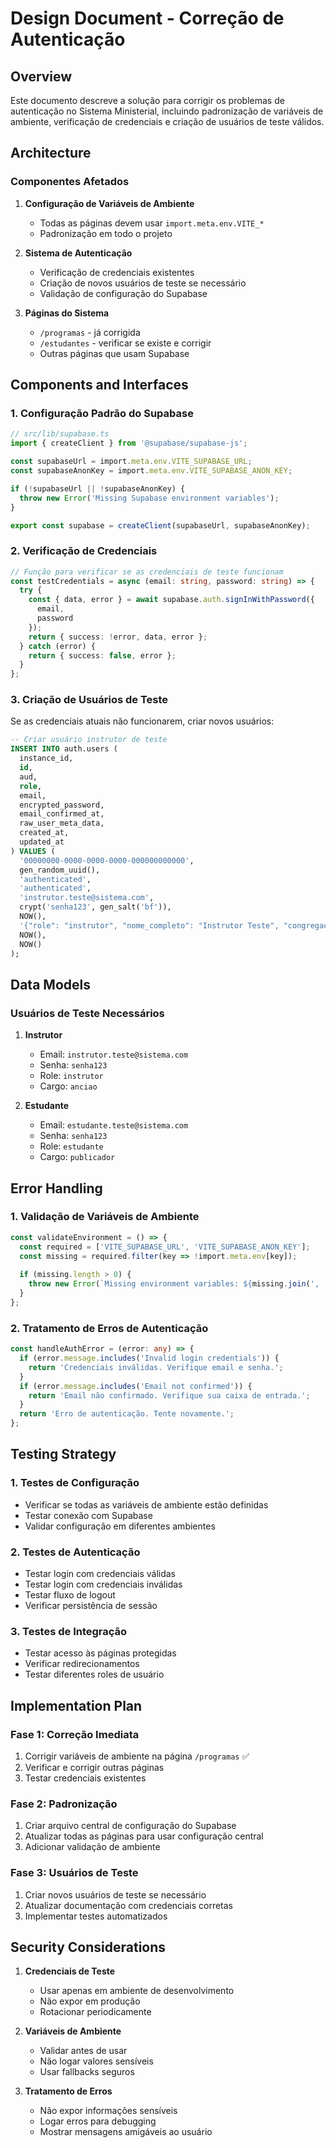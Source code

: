 # Design Document - Correção de Autenticação

## Overview

Este documento descreve a solução para corrigir os problemas de autenticação no Sistema Ministerial, incluindo padronização de variáveis de ambiente, verificação de credenciais e criação de usuários de teste válidos.

## Architecture

### Componentes Afetados

1. **Configuração de Variáveis de Ambiente**
   - Todas as páginas devem usar `import.meta.env.VITE_*`
   - Padronização em todo o projeto

2. **Sistema de Autenticação**
   - Verificação de credenciais existentes
   - Criação de novos usuários de teste se necessário
   - Validação de configuração do Supabase

3. **Páginas do Sistema**
   - `/programas` - já corrigida
   - `/estudantes` - verificar se existe e corrigir
   - Outras páginas que usam Supabase

## Components and Interfaces

### 1. Configuração Padrão do Supabase

```typescript
// src/lib/supabase.ts
import { createClient } from '@supabase/supabase-js';

const supabaseUrl = import.meta.env.VITE_SUPABASE_URL;
const supabaseAnonKey = import.meta.env.VITE_SUPABASE_ANON_KEY;

if (!supabaseUrl || !supabaseAnonKey) {
  throw new Error('Missing Supabase environment variables');
}

export const supabase = createClient(supabaseUrl, supabaseAnonKey);
```

### 2. Verificação de Credenciais

```typescript
// Função para verificar se as credenciais de teste funcionam
const testCredentials = async (email: string, password: string) => {
  try {
    const { data, error } = await supabase.auth.signInWithPassword({
      email,
      password
    });
    return { success: !error, data, error };
  } catch (error) {
    return { success: false, error };
  }
};
```

### 3. Criação de Usuários de Teste

Se as credenciais atuais não funcionarem, criar novos usuários:

```sql
-- Criar usuário instrutor de teste
INSERT INTO auth.users (
  instance_id,
  id,
  aud,
  role,
  email,
  encrypted_password,
  email_confirmed_at,
  raw_user_meta_data,
  created_at,
  updated_at
) VALUES (
  '00000000-0000-0000-0000-000000000000',
  gen_random_uuid(),
  'authenticated',
  'authenticated',
  'instrutor.teste@sistema.com',
  crypt('senha123', gen_salt('bf')),
  NOW(),
  '{"role": "instrutor", "nome_completo": "Instrutor Teste", "congregacao": "Congregação Teste"}',
  NOW(),
  NOW()
);
```

## Data Models

### Usuários de Teste Necessários

1. **Instrutor**
   - Email: `instrutor.teste@sistema.com`
   - Senha: `senha123`
   - Role: `instrutor`
   - Cargo: `anciao`

2. **Estudante**
   - Email: `estudante.teste@sistema.com`
   - Senha: `senha123`
   - Role: `estudante`
   - Cargo: `publicador`

## Error Handling

### 1. Validação de Variáveis de Ambiente

```typescript
const validateEnvironment = () => {
  const required = ['VITE_SUPABASE_URL', 'VITE_SUPABASE_ANON_KEY'];
  const missing = required.filter(key => !import.meta.env[key]);
  
  if (missing.length > 0) {
    throw new Error(`Missing environment variables: ${missing.join(', ')}`);
  }
};
```

### 2. Tratamento de Erros de Autenticação

```typescript
const handleAuthError = (error: any) => {
  if (error.message.includes('Invalid login credentials')) {
    return 'Credenciais inválidas. Verifique email e senha.';
  }
  if (error.message.includes('Email not confirmed')) {
    return 'Email não confirmado. Verifique sua caixa de entrada.';
  }
  return 'Erro de autenticação. Tente novamente.';
};
```

## Testing Strategy

### 1. Testes de Configuração

- Verificar se todas as variáveis de ambiente estão definidas
- Testar conexão com Supabase
- Validar configuração em diferentes ambientes

### 2. Testes de Autenticação

- Testar login com credenciais válidas
- Testar login com credenciais inválidas
- Testar fluxo de logout
- Verificar persistência de sessão

### 3. Testes de Integração

- Testar acesso às páginas protegidas
- Verificar redirecionamentos
- Testar diferentes roles de usuário

## Implementation Plan

### Fase 1: Correção Imediata
1. Corrigir variáveis de ambiente na página `/programas` ✅
2. Verificar e corrigir outras páginas
3. Testar credenciais existentes

### Fase 2: Padronização
1. Criar arquivo central de configuração do Supabase
2. Atualizar todas as páginas para usar configuração central
3. Adicionar validação de ambiente

### Fase 3: Usuários de Teste
1. Criar novos usuários de teste se necessário
2. Atualizar documentação com credenciais corretas
3. Implementar testes automatizados

## Security Considerations

1. **Credenciais de Teste**
   - Usar apenas em ambiente de desenvolvimento
   - Não expor em produção
   - Rotacionar periodicamente

2. **Variáveis de Ambiente**
   - Validar antes de usar
   - Não logar valores sensíveis
   - Usar fallbacks seguros

3. **Tratamento de Erros**
   - Não expor informações sensíveis
   - Logar erros para debugging
   - Mostrar mensagens amigáveis ao usuário